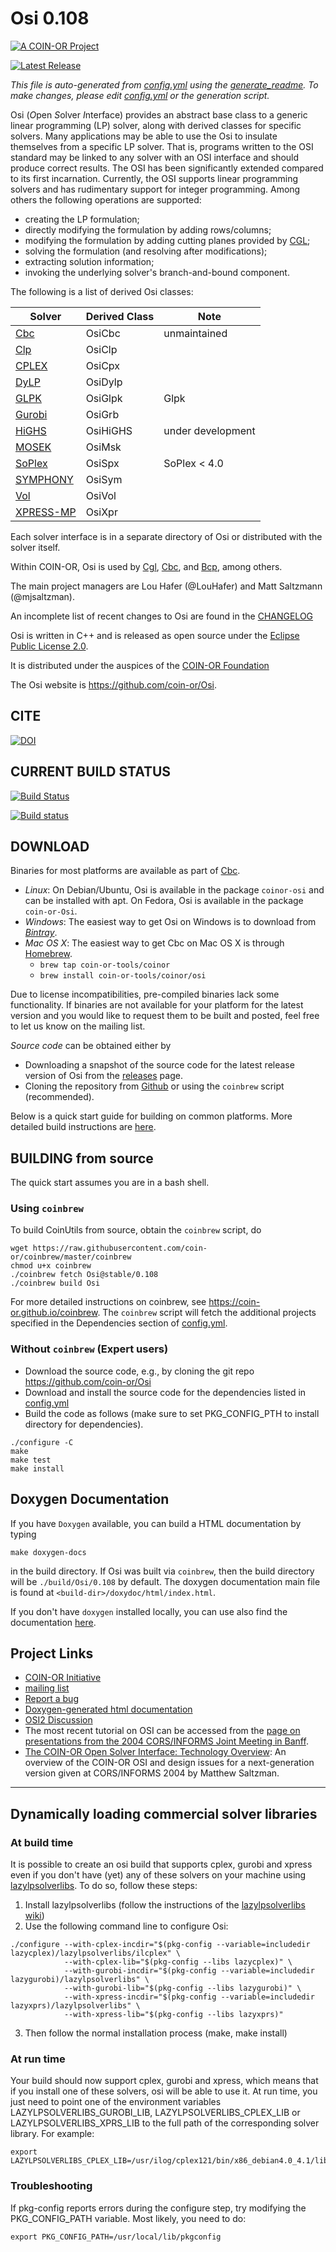 # Osi 0.108

[![A COIN-OR Project](https://coin-or.github.io/coin-or-badge.png)](https://www.coin-or.org)

[![Latest Release](https://img.shields.io/github/v/release/coin-or/Osi?sort=semver)](https://github.com/coin-or/Osi/releases)

_This file is auto-generated from [config.yml](.coin-or/config.yml) using the 
[generate_readme](.coin-or/generate_readme).
To make changes, please edit [config.yml](.coin-or/config.yml) or the generation script._

Osi (*O*pen *S*olver *I*nterface) provides an abstract base class to a generic linear programming (LP) solver, along with derived classes for specific solvers.
Many applications may be able to use the Osi to insulate themselves from a specific LP solver.
That is, programs written to the OSI standard may be linked to any solver with an OSI interface and should produce correct results.
The OSI has been significantly extended compared to its first incarnation.
Currently, the OSI supports linear programming solvers and has rudimentary support for integer programming.
Among others the following operations are supported:
 * creating the LP formulation;
 * directly modifying the formulation by adding rows/columns;
 * modifying the formulation by adding cutting planes provided by [CGL](https://www.github.com/coin-or/Cgl);
 * solving the formulation (and resolving after modifications);
 * extracting solution information;
 * invoking the underlying solver's branch-and-bound component.

The following is a list of derived Osi classes:

|Solver|Derived Class|Note|
|------|-------------|----|
|[Cbc](https://www.github.com/coin-or/Cbc)|OsiCbc| unmaintained | 
|[Clp](https://www.github.com/coin-or/Clp)|OsiClp| |
|[CPLEX](https://www.ibm.com/analytics/cplex-optimizer)|OsiCpx| |
|[DyLP](https://www.github.com/coin-or/DyLP)|OsiDylp| |
|[GLPK](http://www.gnu.org/software/glpk/glpk.html)|OsiGlpk| Glpk |
|[Gurobi](http://www.gurobi.com)|OsiGrb| |
|[HiGHS](https://www.github.com/coin-or/HiGHS)|OsiHiGHS| under development |
|[MOSEK](http://www.mosek.com)|OsiMsk| |
|[SoPlex](http://soplex.zib.de)|OsiSpx| SoPlex < 4.0 |
|[SYMPHONY](https://www.github.com/coin-or/SYMPHONY)|OsiSym| |
|[Vol](https://www.github.com/coin-or/Vol)|OsiVol| |
|[XPRESS-MP](https://www.fico.com/en/products/fico-xpress-optimization)|OsiXpr| |

Each solver interface is in a separate directory of Osi or distributed
with the solver itself.

Within COIN-OR, Osi is used by [Cgl](https://www.github.com/coin-or/Cgl), [Cbc](https://www.github.com/coin-or/Cbc), and [Bcp](https://www.github.com/coin-or/Bcp), among others.

The main project managers are Lou Hafer (@LouHafer) and Matt Saltzmann (@mjsaltzman).

An incomplete list of recent changes to Osi are found in the [CHANGELOG](Osi/CHANGELOG)


Osi is written in C++ and is released as open source under the [Eclipse Public License 2.0](http://www.opensource.org/licenses/eclipse-2.0).

It is distributed under the auspices of the [COIN-OR Foundation](https://www.coin-or.org)

The Osi website is https://github.com/coin-or/Osi.

## CITE

[![DOI](https://zenodo.org/badge/173476455.svg)](https://zenodo.org/badge/latestdoi/173476455)

## CURRENT BUILD STATUS

[![Build Status](https://travis-ci.org/coin-or/Osi.svg?branch=stable/0.108)](https://travis-ci.org/coin-or/Osi)

[![Build status](https://ci.appveyor.com/api/projects/status/frpvf6totmchmjmv/branch/stable/0.108?svg=true)](https://ci.appveyor.com/project/tkralphs/osi-x2d8y/branch/stable/0.108)

## DOWNLOAD

Binaries for most platforms are available as part of [Cbc](https://bintray.com/coin-or/download/Cbc). 

 * *Linux*: On Debian/Ubuntu, Osi is available in the package `coinor-osi` and can be installed with apt. On Fedora, Osi is available in the package `coin-or-Osi`.
 * *Windows*: The easiest way to get Osi on Windows is to download from *[Bintray](https://bintray.com/coin-or/download/Cbc)*.
 * *Mac OS X*: The easiest way to get Cbc on Mac OS X is through [Homebrew](https://brew.sh).
   * `brew tap coin-or-tools/coinor`
   * `brew install coin-or-tools/coinor/osi`

Due to license incompatibilities, pre-compiled binaries lack some functionality.
If binaries are not available for your platform for the latest version and you would like to request them to be built and posted, feel free to let us know on the mailing list.

*Source code* can be obtained either by

 * Downloading a snapshot of the source code for the latest release version of Osi from the
 [releases](https://github.com/coin-or/Osi/releases) page.
 * Cloning the repository from [Github](https://github.com/coin-or/Osi) or using the 
`coinbrew` script (recommended).  

Below is a quick start guide for building on common platforms. More detailed
build instructions are
[here](https://coin-or.github.io/user_introduction.html).

## BUILDING from source

The quick start assumes you are in a bash shell. 

### Using `coinbrew`

To build CoinUtils from source, obtain the `coinbrew` script, do
```
wget https://raw.githubusercontent.com/coin-or/coinbrew/master/coinbrew
chmod u+x coinbrew
./coinbrew fetch Osi@stable/0.108
./coinbrew build Osi
```
For more detailed instructions on coinbrew, see https://coin-or.github.io/coinbrew.
The `coinbrew` script will fetch the additional projects specified in the Dependencies section of [config.yml](.coin-or/config.yml).

### Without `coinbrew` (Expert users)

 * Download the source code, e.g., by cloning the git repo https://github.com/coin-or/Osi
 * Download and install the source code for the dependencies listed in [config.yml](.coin-or/config.yml)
 * Build the code as follows (make sure to set PKG_CONFIG_PTH to install directory for dependencies).

```
./configure -C
make
make test
make install
```

## Doxygen Documentation

If you have `Doxygen` available, you can build a HTML documentation by typing

`make doxygen-docs` 

in the build directory. If Osi was built via `coinbrew`, then the build
directory will be `./build/Osi/0.108` by default. The doxygen documentation main file
is found at `<build-dir>/doxydoc/html/index.html`.

If you don't have `doxygen` installed locally, you can use also find the
documentation [here](http://coin-or.github.io/Osi/Doxygen).

## Project Links

 * [COIN-OR Initiative](http://www.coin-or.org/)
 * [mailing list](http://list.coin-or.org/mailman/listinfo/osi)
 * [Report a bug](https://github.com/coin-or/Osi/issues/new)
 * [Doxygen-generated html documentation](http://www.coin-or.org/Doxygen/Osi/hierarchy.html)
 * [OSI2 Discussion](https://projects.coin-or.org/Osi2/wiki/Osi2Discussion)
 * The most recent tutorial on OSI can be accessed from the [page on presentations from the 2004 CORS/INFORMS Joint Meeting in Banff](http://www.coin-or.org/Presentations/CORSINFORMSWorkshop04/index.html).
 * [The COIN-OR Open Solver Interface: Technology Overview](http://www.coin-or.org/Presentations/CORS2004-OSI.pdf): An overview of the COIN-OR OSI and design issues for a next-generation version given at CORS/INFORMS 2004 by Matthew Saltzman.

-------

## Dynamically loading commercial solver libraries

### At build time

It is possible to create an osi build that supports cplex, gurobi and xpress even if you don't have (yet) any of these solvers on your machine using [lazylpsolverlibs](https://code.google.com/p/lazylpsolverlibs/). To do so, follow these steps:

 1. Install lazylpsolverlibs (follow the instructions of the [lazylpsolverlibs wiki](https://code.google.com/p/lazylpsolverlibs/wiki/HowToSetup))
 2. Use the following command line to configure Osi:
```
./configure --with-cplex-incdir="$(pkg-config --variable=includedir lazycplex)/lazylpsolverlibs/ilcplex" \
            --with-cplex-lib="$(pkg-config --libs lazycplex)" \ 
            --with-gurobi-incdir="$(pkg-config --variable=includedir lazygurobi)/lazylpsolverlibs" \
            --with-gurobi-lib="$(pkg-config --libs lazygurobi)" \
            --with-xpress-incdir="$(pkg-config --variable=includedir lazyxprs)/lazylpsolverlibs" \
            --with-xpress-lib="$(pkg-config --libs lazyxprs)"
```
 3. Then follow the normal installation process (make, make install)

### At run time

Your build should now support cplex, gurobi and xpress, which means that if you install one of these solvers, osi will be able to use it.
At run time, you just need to point one of the environment variables LAZYLPSOLVERLIBS_GUROBI_LIB, LAZYLPSOLVERLIBS_CPLEX_LIB or LAZYLPSOLVERLIBS_XPRS_LIB to the full path of the corresponding solver library.
For example:
```
export LAZYLPSOLVERLIBS_CPLEX_LIB=/usr/ilog/cplex121/bin/x86_debian4.0_4.1/libcplex121.so
```

### Troubleshooting

If pkg-config reports errors during the configure step, try modifying the PKG_CONFIG_PATH variable. Most likely, you need to do:
```
export PKG_CONFIG_PATH=/usr/local/lib/pkgconfig
```

